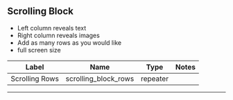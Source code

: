 ## Scrolling Block
- Left column reveals text
- Right column reveals images
- Add as many rows as you would like
- full screen size

<table class="ll-fields-table">
  <thead>
    <th>Label</th>
    <th>Name</th>
    <th>Type</th>
    <th>Notes</th>
  </thead>
  <tbody>
        <tr>
          <td>Scrolling Rows</td>
          <td>scrolling_block_rows</td>
          <td>repeater</td>
          <td></td>
        </tr>
  </tbody>
</table>

***
